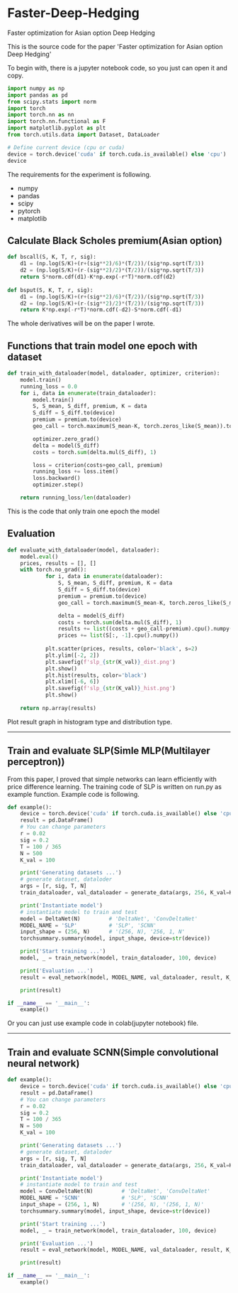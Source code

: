 # Faster-Deep-Hedging
Faster optimization for Asian option Deep Hedging

This is the source code for the paper 'Faster optimization for Asian option Deep Hedging'  

To begin with, there is a jupyter notebook code, so you just can open it and copy.
```python
import numpy as np
import pandas as pd
from scipy.stats import norm
import torch
import torch.nn as nn
import torch.nn.functional as F
import matplotlib.pyplot as plt
from torch.utils.data import Dataset, DataLoader

# Define current device (cpu or cuda)
device = torch.device('cuda' if torch.cuda.is_available() else 'cpu')
device
```

The requirements for the experiment is following.
- numpy
- pandas
- scipy
- pytorch
- matplotlib

## Calculate Black Scholes premium(Asian option)
```python
def bscall(S, K, T, r, sig):
    d1 = (np.log(S/K)+(r+(sig**2)/6)*(T/2))/(sig*np.sqrt(T/3))
    d2 = (np.log(S/K)+(r-(sig**2)/2)*(T/2))/(sig*np.sqrt(T/3))
    return S*norm.cdf(d1)-K*np.exp(-r*T)*norm.cdf(d2)
    
def bsput(S, K, T, r, sig):
    d1 = (np.log(S/K)+(r+(sig**2)/6)*(T/2))/(sig*np.sqrt(T/3))
    d2 = (np.log(S/K)+(r-(sig**2)/2)*(T/2))/(sig*np.sqrt(T/3))
    return K*np.exp(-r*T)*norm.cdf(-d2)-S*norm.cdf(-d1)
```
The whole derivatives will be on the paper I wrote.

## Functions that train model one epoch with dataset
```python
def train_with_dataloader(model, dataloader, optimizer, criterion):
    model.train()
    running_loss = 0.0
    for i, data in enumerate(train_dataloader):
        model.train()
        S, S_mean, S_diff, premium, K = data
        S_diff = S_diff.to(device)
        premium = premium.to(device)
        geo_call = torch.maximum(S_mean-K, torch.zeros_like(S_mean)).to(device)

        optimizer.zero_grad()
        delta = model(S_diff)
        costs = torch.sum(delta.mul(S_diff), 1)

        loss = criterion(costs+geo_call, premium)
        running_loss += loss.item()
        loss.backward()
        optimizer.step()

    return running_loss/len(dataloader)
```

This is the code that only train one epoch the model

## Evaluation
```python
def evaluate_with_dataloader(model, dataloader):
    model.eval()
    prices, results = [], []
    with torch.no_grad():
            for i, data in enumerate(dataloader):
                S, S_mean, S_diff, premium, K = data
                S_diff = S_diff.to(device)
                premium = premium.to(device)
                geo_call = torch.maximum(S_mean-K, torch.zeros_like(S_mean)).to(device)

                delta = model(S_diff)
                costs = torch.sum(delta.mul(S_diff), 1)
                results += list((costs + geo_call-premium).cpu().numpy())
                prices += list(S[:, -1].cpu().numpy())
            
            plt.scatter(prices, results, color='black', s=2)
            plt.ylim([-2, 2])
            plt.savefig(f'slp_{str(K_val)}_dist.png')
            plt.show()
            plt.hist(results, color='black')
            plt.xlim([-6, 6])
            plt.savefig(f'slp_{str(K_val)}_hist.png')
            plt.show()
    
    return np.array(results)
```

Plot result graph in histogram type and distribution type.

---

## Train and evaluate SLP(Simle MLP(Multilayer perceptron))

From this paper, I proved that simple networks can learn efficiently with price difference learning. The training code of SLP is written on run.py as example function. Example code is following.

```python
def example():
    device = torch.device('cuda' if torch.cuda.is_available() else 'cpu')
    result = pd.DataFrame()
    # You can change parameters
    r = 0.02
    sig = 0.2
    T = 100 / 365
    N = 500
    K_val = 100

    print('Generating datasets ...')
    # generate dataset, dataloder
    args = [r, sig, T, N]
    train_dataloader, val_dataloader = generate_data(args, 256, K_val=K_val)

    print('Instantiate model')
    # instantiate model to train and test
    model = DeltaNet(N)         # 'DeltaNet', 'ConvDeltaNet'
    MODEL_NAME = 'SLP'          # 'SLP', 'SCNN'
    input_shape = (256, N)      # '(256, N), '256, 1, N'
    torchsummary.summary(model, input_shape, device=str(device))

    print('Start training ...')
    model, _ = train_network(model, train_dataloader, 100, device)

    print('Evaluation ...')
    result = eval_network(model, MODEL_NAME, val_dataloader, result, K_val, device)

    print(result)

if __name__ == '__main__':
    example()    
```
Or you can just use example code in colab(jupyter notebook) file.

---

## Train and evaluate SCNN(Simple convolutional neural network)

```python
def example():
    device = torch.device('cuda' if torch.cuda.is_available() else 'cpu')
    result = pd.DataFrame()
    # You can change parameters
    r = 0.02
    sig = 0.2
    T = 100 / 365
    N = 500
    K_val = 100

    print('Generating datasets ...')
    # generate dataset, dataloder
    args = [r, sig, T, N]
    train_dataloader, val_dataloader = generate_data(args, 256, K_val=K_val)

    print('Instantiate model')
    # instantiate model to train and test
    model = ConvDeltaNet(N)         # 'DeltaNet', 'ConvDeltaNet'
    MODEL_NAME = 'SCNN'             # 'SLP', 'SCNN'
    input_shape = (256, 1, N)       # '(256, N), '(256, 1, N)'
    torchsummary.summary(model, input_shape, device=str(device))

    print('Start training ...')
    model, _ = train_network(model, train_dataloader, 100, device)

    print('Evaluation ...')
    result = eval_network(model, MODEL_NAME, val_dataloader, result, K_val, device)

    print(result)

if __name__ == '__main__':
    example()
```

